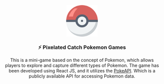 <div align="center">
  <img align="center" width="100" src="https://raw.githubusercontent.com/wahidrizka/pixelated-catch-pokemon/main/public/pokemon-games.png?raw=true" />
  <h3 align="center">⚡ Pixelated Catch Pokemon Games</h3>
  <p>This is a mini-game based on the concept of Pokemon, which allows players to explore and capture different types of Pokemon. The game has been developed using React JS, and it utilizes the <a href="https://pokeapi.co">PokeAPI</a>. Which is a publicly available API for accessing Pokemon data.</p>
</div>
